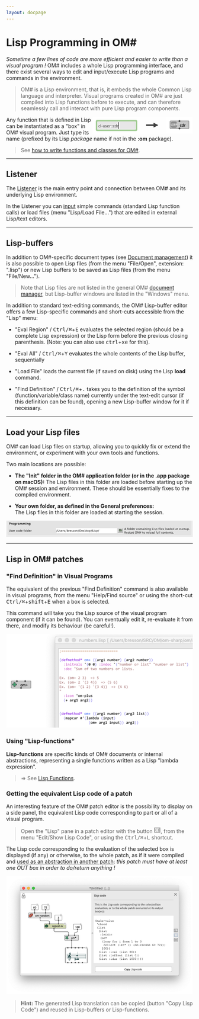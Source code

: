 ```yaml
---
layout: docpage
---
```


# Lisp Programming in OM#

_Sometime a few lines of code are more efficient and easier to write than a visual program !_
OM# includes a whole Lisp programming interface, and there exist several ways to edit and input/execute Lisp programs and commands in the environment.


> OM# is a Lisp environment, that is, it embeds the whole Common Lisp language and interpreter. Visual programs created in OM# are just compiled into Lisp functions before to execute, and can therefore seamlessly call and interact with pure Lisp program components.

> <img src="lisp_img/lisp-in-patch.png" align="right"> 
 Any function that is defined in Lisp can be instantiated as a "box" in OM# visual program. Just type its name (prefixed by its Lisp _package_ name if not in the **:om** package).    


> See [how to write functions and classes for OM#](write-code).


------
## Listener

The [Listener](listener) is the main entry point and connection between OM# and its underlying Lisp environment.

In the Listener you can [input](listener#input-lisp-commands-in-the-listener) simple commands (standard Lisp function calls) or load files (menu "Lisp/Load File...") that are edited in external Lisp/text editors.

------
## Lisp-buffers

In addition to OM#-specific document types (see [Document management](doc-management)) it is also possible to open Lisp files (from the menu "File/Open", extension: ".lisp") or new Lisp buffers to be saved as Lisp files (from the menu "File/New...").

> Note that Lisp files are not listed in the general OM# [document manager](doc-management), but Lisp-buffer windows are listed in the "Windows" menu.

In addition to standard text-editing commands, the OM# Lisp-buffer editor offers a few Lisp-specific commands and short-cuts accessible from the "Lisp" menu:

- "Eval Region" / <kbd>Ctrl/⌘</kbd>+<kbd>E</kbd> evaluates the selected region (should be a complete Lisp expression) or the Lisp form before the previous closing parenthesis. (Note: you can also use <kbd>ctrl</kbd>+<kbd>xe</kbd> for this).


- "Eval All" / <kbd>Ctrl/⌘</kbd>+<kbd>Y</kbd> evaluates the whole contents of the Lisp buffer, sequentially

- "Load File" loads the current file (if saved on disk) using the Lisp **load** command.

- "Find Definition" / <kbd>Ctrl/⌘</kbd>+<kbd>.</kbd> takes you to the definition of the symbol (function/variable/class name) currently under the text-edit cursor (if this definition can be found), opening a new Lisp-buffer window for it if necessary.

------
## Load your Lisp files

OM# can load Lisp files on startup, allowing you to quickly fix or extend the environment, or experiment with your own tools and functions.

Two main locations are possible:

- **The "Init" folder in the OM# application folder (or in the .app package on macOS):** 
The Lisp files in this folder are loaded before starting up the OM# session and environment. These should be essentially fixes to the compiled environment.

- **Your own folder, as defined in the General preferences:**     
The Lisp files in this folder are loaded at starting the session.

<img src="lisp_img/user-code-folder-preference.png">

------
## Lisp in OM# patches

### "Find Definition" in Visual Programs

The equivalent of the previous "Find Definition" command is also available in visual programs, from the menu "Help/Find source" or using the short-cut <kbd>Ctrl/⌘</kbd>+<kbd>shift</kbd>+<kbd>E</kbd> when a box is selected. 

This command will take you the Lisp source of the visual program component (if it can be found). You can eventually edit it, re-evaluate it from there, and modify its behaviour (be careful!). 

<img src="lisp_img/find-definition.png">

### Using "Lisp-functions"

**Lisp-functions** are specific kinds of OM# documents or internal abstractions, representing a single functions written as a Lisp "lambda expression".

> => See [Lisp Functions](lispfun-box).

### Getting the equivalent Lisp code of a patch

An interesting feature of the OM# patch editor is the possibility to display on a side panel, the equivalent Lisp code corresponding to part or all of a visual program.

> Open the "Lisp" pane in a patch editor with the button <img class="embedded" src="lisp_img/patch-button-lisp.png">, from the menu "Edit/Show Lisp Code", or using the <kbd>Ctrl/⌘</kbd>+<kbd>L</kbd> shortcut.

The Lisp code corresponding to the evaluation of the selected box is displayed (if any) or otherwise, to the whole patch, as if it were compiled and [used as an abstraction in another patch](abstraction): _this patch must have at least one OUT box in order to do/return anything !_

<img src="lisp_img/patch-lisp-code.png">

> **Hint:** The generated Lisp translation can be copied (button "Copy Lisp Code") and reused in Lisp-buffers or Lisp-functions.

